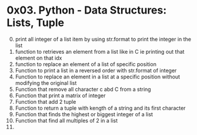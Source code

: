 # 0x03. Python - Data Structures: Lists, Tuple

0. print all integer of a list item by using str.format to print the integer in the list
1. function to retrieves an element from a list like in C ie printing out that element on that idx
2. function to replace an element of a list of specific position
3. Function to print a list in a reversed order with str.format of integer
4. Function to replace an element in a list at a specific position without modifying the original list
5. Function that remove all character c abd C from a string
6. Function that print a matrix of integer
7. Function that add 2 tuple
8. Function to return a tuple with kength of a string and its first character
9. Function that finds the highest or biggest integer of a list
10. Function that find all multiples of 2 in a list
11. 
